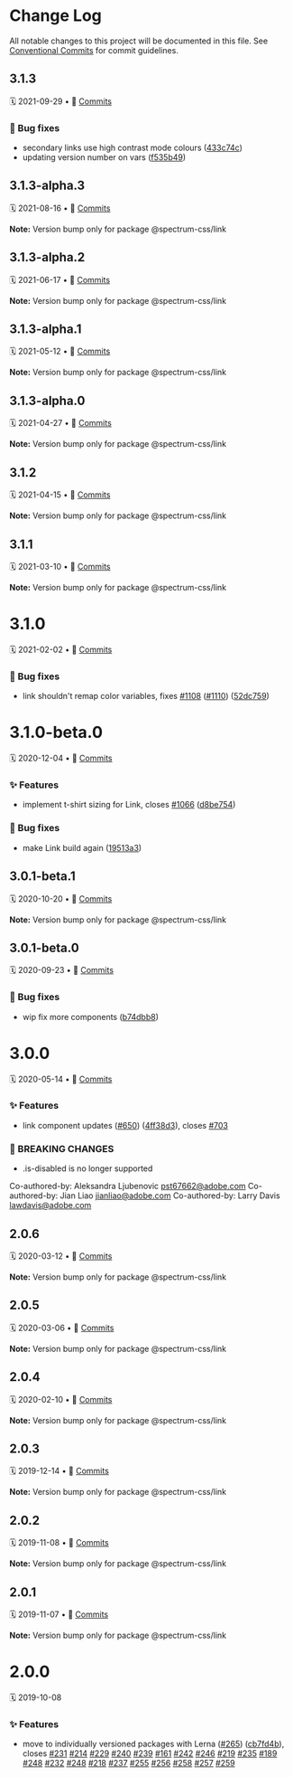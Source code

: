 # Change Log

All notable changes to this project will be documented in this file.
See [Conventional Commits](https://conventionalcommits.org) for commit guidelines.

<a name="3.1.3"></a>
## 3.1.3
🗓 2021-09-29 • 📝 [Commits](https://github.com/adobe/spectrum-css/compare/@spectrum-css/link@3.1.3-alpha.3...@spectrum-css/link@3.1.3)

### 🐛 Bug fixes

* secondary links use high contrast mode colours ([433c74c](https://github.com/adobe/spectrum-css/commit/433c74c))
* updating version number on vars ([f535b49](https://github.com/adobe/spectrum-css/commit/f535b49))





<a name="3.1.3-alpha.3"></a>
## 3.1.3-alpha.3
🗓 2021-08-16 • 📝 [Commits](https://github.com/adobe/spectrum-css/compare/@spectrum-css/link@3.1.3-alpha.2...@spectrum-css/link@3.1.3-alpha.3)

**Note:** Version bump only for package @spectrum-css/link





<a name="3.1.3-alpha.2"></a>
## 3.1.3-alpha.2
🗓 2021-06-17 • 📝 [Commits](https://github.com/adobe/spectrum-css/compare/@spectrum-css/link@3.1.3-alpha.1...@spectrum-css/link@3.1.3-alpha.2)

**Note:** Version bump only for package @spectrum-css/link





<a name="3.1.3-alpha.1"></a>
## 3.1.3-alpha.1
🗓 2021-05-12 • 📝 [Commits](https://github.com/adobe/spectrum-css/compare/@spectrum-css/link@3.1.3-alpha.0...@spectrum-css/link@3.1.3-alpha.1)

**Note:** Version bump only for package @spectrum-css/link





<a name="3.1.3-alpha.0"></a>
## 3.1.3-alpha.0
🗓 2021-04-27 • 📝 [Commits](https://github.com/adobe/spectrum-css/compare/@spectrum-css/link@3.1.2...@spectrum-css/link@3.1.3-alpha.0)

**Note:** Version bump only for package @spectrum-css/link





<a name="3.1.2"></a>
## 3.1.2
🗓 2021-04-15 • 📝 [Commits](https://github.com/adobe/spectrum-css/compare/@spectrum-css/link@3.1.1...@spectrum-css/link@3.1.2)

**Note:** Version bump only for package @spectrum-css/link





<a name="3.1.1"></a>
## 3.1.1
🗓 2021-03-10 • 📝 [Commits](https://github.com/adobe/spectrum-css/compare/@spectrum-css/link@3.1.0...@spectrum-css/link@3.1.1)

**Note:** Version bump only for package @spectrum-css/link





<a name="3.1.0"></a>
# 3.1.0
🗓 2021-02-02 • 📝 [Commits](https://github.com/adobe/spectrum-css/compare/@spectrum-css/link@3.1.0-beta.0...@spectrum-css/link@3.1.0)

### 🐛 Bug fixes

* link shouldn't remap color variables, fixes [#1108](https://github.com/adobe/spectrum-css/issues/1108) ([#1110](https://github.com/adobe/spectrum-css/issues/1110)) ([52dc759](https://github.com/adobe/spectrum-css/commit/52dc759))





<a name="3.1.0-beta.0"></a>
# 3.1.0-beta.0
🗓 2020-12-04 • 📝 [Commits](https://github.com/adobe/spectrum-css/compare/@spectrum-css/link@3.0.1-beta.1...@spectrum-css/link@3.1.0-beta.0)

### ✨ Features

* implement t-shirt sizing for Link, closes [#1066](https://github.com/adobe/spectrum-css/issues/1066) ([d8be754](https://github.com/adobe/spectrum-css/commit/d8be754))


### 🐛 Bug fixes

* make Link build again ([19513a3](https://github.com/adobe/spectrum-css/commit/19513a3))





<a name="3.0.1-beta.1"></a>
## 3.0.1-beta.1
🗓 2020-10-20 • 📝 [Commits](https://github.com/adobe/spectrum-css/compare/@spectrum-css/link@3.0.1-beta.0...@spectrum-css/link@3.0.1-beta.1)

**Note:** Version bump only for package @spectrum-css/link





<a name="3.0.1-beta.0"></a>
## 3.0.1-beta.0
🗓 2020-09-23 • 📝 [Commits](https://github.com/adobe/spectrum-css/compare/@spectrum-css/link@3.0.0...@spectrum-css/link@3.0.1-beta.0)

### 🐛 Bug fixes

* wip fix more components ([b74dbb8](https://github.com/adobe/spectrum-css/commit/b74dbb8))





<a name="3.0.0"></a>
# 3.0.0
🗓 2020-05-14 • 📝 [Commits](https://github.com/adobe/spectrum-css/compare/@spectrum-css/link@2.0.6...@spectrum-css/link@3.0.0)

### ✨ Features

* link component updates ([#650](https://github.com/adobe/spectrum-css/issues/650)) ([4ff38d3](https://github.com/adobe/spectrum-css/commit/4ff38d3)), closes [#703](https://github.com/adobe/spectrum-css/issues/703)


### 🛑 BREAKING CHANGES

* .is-disabled is no longer supported

Co-authored-by: Aleksandra Ljubenovic <pst67662@adobe.com>
Co-authored-by: Jian Liao <jianliao@adobe.com>
Co-authored-by: Larry Davis <lawdavis@adobe.com>





<a name="2.0.6"></a>
## 2.0.6
🗓 2020-03-12 • 📝 [Commits](https://github.com/adobe/spectrum-css/compare/@spectrum-css/link@2.0.5...@spectrum-css/link@2.0.6)

**Note:** Version bump only for package @spectrum-css/link





<a name="2.0.5"></a>
## 2.0.5
🗓 2020-03-06 • 📝 [Commits](https://github.com/adobe/spectrum-css/compare/@spectrum-css/link@2.0.4...@spectrum-css/link@2.0.5)

**Note:** Version bump only for package @spectrum-css/link





<a name="2.0.4"></a>
## 2.0.4
🗓 2020-02-10 • 📝 [Commits](https://github.com/adobe/spectrum-css/compare/@spectrum-css/link@2.0.3...@spectrum-css/link@2.0.4)

**Note:** Version bump only for package @spectrum-css/link





<a name="2.0.3"></a>
## 2.0.3
🗓 2019-12-14 • 📝 [Commits](https://github.com/adobe/spectrum-css/compare/@spectrum-css/link@2.0.2...@spectrum-css/link@2.0.3)

**Note:** Version bump only for package @spectrum-css/link





<a name="2.0.2"></a>
## 2.0.2
🗓 2019-11-08 • 📝 [Commits](https://github.com/adobe/spectrum-css/compare/@spectrum-css/link@2.0.1...@spectrum-css/link@2.0.2)

**Note:** Version bump only for package @spectrum-css/link





<a name="2.0.1"></a>
## 2.0.1
🗓 2019-11-07 • 📝 [Commits](https://github.com/adobe/spectrum-css/compare/@spectrum-css/link@2.0.0...@spectrum-css/link@2.0.1)

**Note:** Version bump only for package @spectrum-css/link





<a name="2.0.0"></a>
# 2.0.0
🗓 2019-10-08

### ✨ Features

* move to individually versioned packages with Lerna ([#265](https://github.com/adobe/spectrum-css/issues/265)) ([cb7fd4b](https://github.com/adobe/spectrum-css/commit/cb7fd4b)), closes [#231](https://github.com/adobe/spectrum-css/issues/231) [#214](https://github.com/adobe/spectrum-css/issues/214) [#229](https://github.com/adobe/spectrum-css/issues/229) [#240](https://github.com/adobe/spectrum-css/issues/240) [#239](https://github.com/adobe/spectrum-css/issues/239) [#161](https://github.com/adobe/spectrum-css/issues/161) [#242](https://github.com/adobe/spectrum-css/issues/242) [#246](https://github.com/adobe/spectrum-css/issues/246) [#219](https://github.com/adobe/spectrum-css/issues/219) [#235](https://github.com/adobe/spectrum-css/issues/235) [#189](https://github.com/adobe/spectrum-css/issues/189) [#248](https://github.com/adobe/spectrum-css/issues/248) [#232](https://github.com/adobe/spectrum-css/issues/232) [#248](https://github.com/adobe/spectrum-css/issues/248) [#218](https://github.com/adobe/spectrum-css/issues/218) [#237](https://github.com/adobe/spectrum-css/issues/237) [#255](https://github.com/adobe/spectrum-css/issues/255) [#256](https://github.com/adobe/spectrum-css/issues/256) [#258](https://github.com/adobe/spectrum-css/issues/258) [#257](https://github.com/adobe/spectrum-css/issues/257) [#259](https://github.com/adobe/spectrum-css/issues/259)
